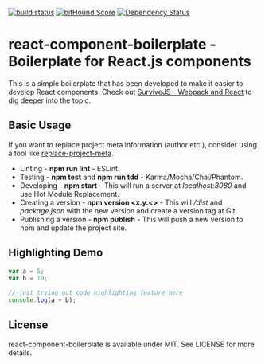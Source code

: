 [![build status](https://secure.travis-ci.org/survivejs/react-component-boilerplate.png)](http://travis-ci.org/survivejs/react-component-boilerplate) [![bitHound Score](https://www.bithound.io/github/survivejs/react-component-boilerplate/badges/score.svg)](https://www.bithound.io/github/survivejs/react-component-boilerplate) [![Dependency Status](https://david-dm.org/survivejs/react-component-boilerplate.svg)](https://david-dm.org/survivejs/react-component-boilerplate)
# react-component-boilerplate - Boilerplate for React.js components

This is a simple boilerplate that has been developed to make it easier to develop React components. Check out [SurviveJS - Webpack and React](http://survivejs.com/) to dig deeper into the topic.

## Basic Usage

If you want to replace project meta information (author etc.), consider using a tool like [replace-project-meta](https://www.npmjs.com/package/replace-project-meta).

* Linting - **npm run lint** - ESLint.
* Testing - **npm test** and **npm run tdd** - Karma/Mocha/Chai/Phantom.
* Developing - **npm start** - This will run a server at *localhost:8080* and use Hot Module Replacement.
* Creating a version - **npm version <x.y.<>** - This will */dist* and *package.json* with the new version and create a version tag at Git.
* Publishing a version - **npm publish** - This will push a new version to npm and update the project site.

## Highlighting Demo

```js
var a = 5;
var b = 10;

// just trying out code highlighting feature here
console.log(a + b);
```

## License

react-component-boilerplate is available under MIT. See LICENSE for more details.

